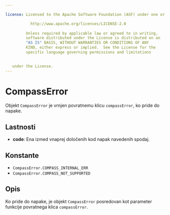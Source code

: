 ```yaml
---

license: Licensed to the Apache Software Foundation (ASF) under one or more contributor license agreements. See the NOTICE file distributed with this work for additional information regarding copyright ownership. The ASF licenses this file to you under the Apache License, Version 2.0 (the "License"); you may not use this file except in compliance with the License. You may obtain a copy of the License at

           http://www.apache.org/licenses/LICENSE-2.0
    
         Unless required by applicable law or agreed to in writing,
         software distributed under the License is distributed on an
         "AS IS" BASIS, WITHOUT WARRANTIES OR CONDITIONS OF ANY
         KIND, either express or implied.  See the License for the
         specific language governing permissions and limitations
    

   under the License.
---
```


# CompassError

Objekt `CompassError` je vrnjen povratnemu klicu `compassError`, ko pride do napake.

## Lastnosti

*   **code**: Ena izmed vnaprej določenih kod napak navedenih spodaj.

## Konstante

*   `CompassError.COMPASS_INTERNAL_ERR`
*   `CompassError.COMPASS_NOT_SUPPORTED`

## Opis

Ko pride do napake, je objekt `CompassError` posredovan kot parameter funkcije povratnega klica `compassError`.